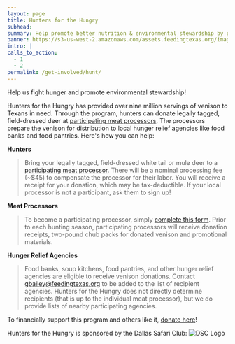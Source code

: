 ```yaml
---
layout: page
title: Hunters for the Hungry
subhead:
summary: Help promote better nutrition & environmental stewardship by providing healthy venison to hungry Texans.
banner: https://s3-us-west-2.amazonaws.com/assets.feedingtexas.org/images/banners/Hunters-For-the-Hungry.jpg
intro: |
calls_to_action:
  - 1
  - 2
permalink: /get-involved/hunt/
---
```

Help us fight hunger and promote environmental stewardship! 

Hunters for the Hungry has provided over nine million servings of venison to Texans in need. Through the program, hunters can donate legally tagged, field-dressed deer at [participating meat processors](https://s3-us-west-2.amazonaws.com/assets.feedingtexas.org/pdf/Hunters-for-the-Hungry-Processors.pdf). The processors prepare the venison for distribution to local hunger relief agencies like food banks and food pantries. Here's how you can help:    

**Hunters**    
> Bring your legally tagged, field-dressed white tail or mule deer to a [participating meat processor](https://s3-us-west-2.amazonaws.com/assets.feedingtexas.org/pdf/Hunters-for-the-Hungry-Processors.pdf). There will be a nominal processing fee (~$45) to compensate the processor for their labor. You will receive a receipt for your donation, which may be tax-deductible. If your local processor is not a participant, ask them to sign up!

**Meat Processors**    
> To become a participating processor, simply [complete this form](http://goo.gl/forms/xvUzGO6nltecRo0y2). Prior to each hunting season, participating processors will receive donation receipts, two-pound chub packs for donated venison and promotional materials. 

**Hunger Relief Agencies**    
> Food banks, soup kitchens, food pantries, and other hunger relief agencies are eligible to receive venison donations. Contact gbailey@feedingtexas.org to be added to the list of recipient agencies. Hunters for the Hungry does not directly determine recipients (that is up to the individual meat processor), but we do provide lists of nearby participating agencies.

To financially support this program and others like it, [donate here](https://donatenow.networkforgood.org/feeding-texas)!

Hunters for the Hungry is sponsored by the Dallas Safari Club:
![DSC Logo](https://s3-us-west-2.amazonaws.com/assets.feedingtexas.org/images/inline/Dallas-Safari-Club-Logo.jpg)
